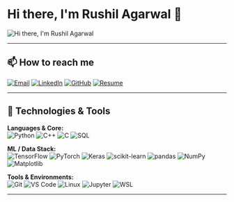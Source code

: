 # Hi there, I'm Rushil Agarwal 👋

![Hi there, I'm Rushil Agarwal](https://readme-typing-svg.demolab.com?font=Fira+Code&size=32&duration=3800&pause=2000&color=00F5D4&center=true&vCenter=true&width=1600&lines=Hey+there!+I'm+Rushil+Agarwal;Exploring+AI%2FML+and+building+projects.;3rd+Year+Engineering+Student+at+ABVIIITM;Passionate+about+data%2C+code%2C+and+innovation.🚀)

---

## 📫 How to reach me
[![Email](https://skillicons.dev/icons?i=gmail&theme=dark)](mailto:rushilbti@gmail.com)
[![LinkedIn](https://skillicons.dev/icons?i=linkedin&theme=dark)](https://www.linkedin.com/in/rushil-agarwal-86b519298/)
[![GitHub](https://skillicons.dev/icons?i=github&theme=dark)](https://github.com/rushil-agarwal)
[![Resume](https://skillicons.dev/icons?i=docs&theme=dark)](https://drive.google.com/file/d/1-RGneUUcum_rkX2dRk6ykH6PHQcYgps_/view?usp=sharing)

---

## 🔧 Technologies & Tools

**Languages & Core:**  
![Python](https://skillicons.dev/icons?i=py&theme=dark) ![C++](https://skillicons.dev/icons?i=cpp&theme=dark) ![C](https://skillicons.dev/icons?i=c&theme=dark) ![SQL](https://skillicons.dev/icons?i=mysql&theme=dark)

**ML / Data Stack:**  
![TensorFlow](https://skillicons.dev/icons?i=tensorflow&theme=dark) ![PyTorch](https://skillicons.dev/icons?i=pytorch&theme=dark) ![Keras](https://img.shields.io/badge/Keras-D00000?style=flat&logo=keras&logoColor=white) ![scikit-learn](https://img.shields.io/badge/scikit--learn-F7931E?style=flat&logo=scikit-learn&logoColor=white) ![pandas](https://img.shields.io/badge/pandas-150458?style=flat&logo=pandas&logoColor=white) ![NumPy](https://img.shields.io/badge/NumPy-013243?style=flat&logo=numpy&logoColor=white) ![Matplotlib](https://img.shields.io/badge/matplotlib-004C99?style=flat&logo=matplotlib&logoColor=white)

**Tools & Environments:**  
![Git](https://skillicons.dev/icons?i=git&theme=dark) ![VS Code](https://skillicons.dev/icons?i=vscode&theme=dark) ![Linux](https://skillicons.dev/icons?i=linux&theme=dark) ![Jupyter](https://img.shields.io/badge/Jupyter-F37626?style=flat&logo=jupyter&logoColor=white) ![WSL](https://img.shields.io/badge/WSL-2D2D2D?style=flat)

---

